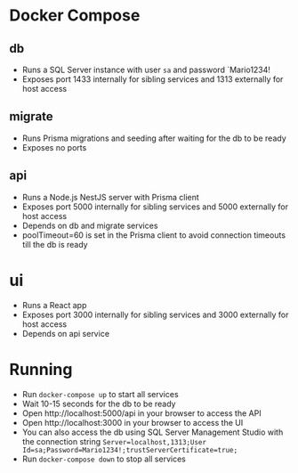 # Docker Compose
## db
- Runs a SQL Server instance with user `sa` and password `Mario1234!
- Exposes port 1433 internally for sibling services and 1313 externally for host access
## migrate
- Runs Prisma migrations and seeding after waiting for the db to be ready
- Exposes no ports
## api
- Runs a Node.js NestJS server with Prisma client
- Exposes port 5000 internally for sibling services and 5000 externally for host access
- Depends on db and migrate services
- poolTimeout=60 is set in the Prisma client to avoid connection timeouts till the db is ready
# ui
- Runs a React app
- Exposes port 3000 internally for sibling services and 3000 externally for host access
- Depends on api service
# Running
- Run `docker-compose up` to start all services
- Wait 10-15 seconds for the db to be ready
- Open http://localhost:5000/api in your browser to access the API
- Open http://localhost:3000 in your browser to access the UI
- You can also access the db using SQL Server Management Studio with the connection string `Server=localhost,1313;User Id=sa;Password=Mario1234!;trustServerCertificate=true;`
- Run `docker-compose down` to stop all services